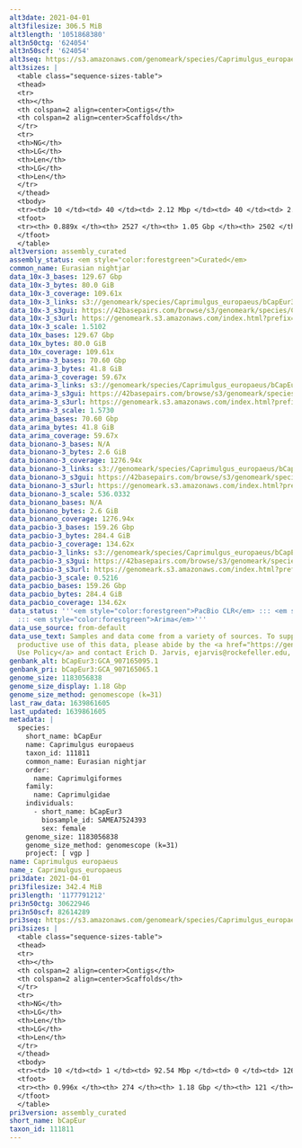 ```yaml
---
alt3date: 2021-04-01
alt3filesize: 306.5 MiB
alt3length: '1051868380'
alt3n50ctg: '624054'
alt3n50scf: '624054'
alt3seq: https://s3.amazonaws.com/genomeark/species/Caprimulgus_europaeus/bCapEur3/assembly_curated/bCapEur3.alt.cur.20210401.fasta.gz
alt3sizes: |
  <table class="sequence-sizes-table">
  <thead>
  <tr>
  <th></th>
  <th colspan=2 align=center>Contigs</th>
  <th colspan=2 align=center>Scaffolds</th>
  </tr>
  <tr>
  <th>NG</th>
  <th>LG</th>
  <th>Len</th>
  <th>LG</th>
  <th>Len</th>
  </tr>
  </thead>
  <tbody>
  <tr><td> 10 </td><td> 40 </td><td> 2.12 Mbp </td><td> 40 </td><td> 2.12 Mbp </td></tr><tr><td> 20 </td><td> 107 </td><td> 1.50 Mbp </td><td> 107 </td><td> 1.50 Mbp </td></tr><tr><td> 30 </td><td> 199 </td><td> 1.15 Mbp </td><td> 199 </td><td> 1.15 Mbp </td></tr><tr><td> 40 </td><td> 317 </td><td> 0.87 Mbp </td><td> 317 </td><td> 0.87 Mbp </td></tr><tr style="background-color:#cccccc;"><td> 50 </td><td> 478 </td><td> 0.62 Mbp </td><td> 478 </td><td> 0.62 Mbp </td></tr><tr><td> 60 </td><td> 698 </td><td> 466.72 Kbp </td><td> 698 </td><td> 466.72 Kbp </td></tr><tr><td> 70 </td><td> 999 </td><td> 324.98 Kbp </td><td> 999 </td><td> 324.98 Kbp </td></tr><tr><td> 80 </td><td> 1464 </td><td> 196.22 Kbp </td><td> 1464 </td><td> 196.22 Kbp </td></tr><tr><td> 90 </td><td> 0 </td><td>  </td><td> 0 </td><td>  </td></tr><tr><td> 100 </td><td> 0 </td><td>  </td><td> 0 </td><td>  </td></tr></tbody>
  <tfoot>
  <tr><th> 0.889x </th><th> 2527 </th><th> 1.05 Gbp </th><th> 2502 </th><th> 1.05 Gbp </th></tr>
  </tfoot>
  </table>
alt3version: assembly_curated
assembly_status: <em style="color:forestgreen">Curated</em>
common_name: Eurasian nightjar
data_10x-3_bases: 129.67 Gbp
data_10x-3_bytes: 80.0 GiB
data_10x-3_coverage: 109.61x
data_10x-3_links: s3://genomeark/species/Caprimulgus_europaeus/bCapEur3/genomic_data/10x/<br>
data_10x-3_s3gui: https://42basepairs.com/browse/s3/genomeark/species/Caprimulgus_europaeus/bCapEur3/genomic_data/10x/
data_10x-3_s3url: https://genomeark.s3.amazonaws.com/index.html?prefix=species/Caprimulgus_europaeus/bCapEur3/genomic_data/10x/
data_10x-3_scale: 1.5102
data_10x_bases: 129.67 Gbp
data_10x_bytes: 80.0 GiB
data_10x_coverage: 109.61x
data_arima-3_bases: 70.60 Gbp
data_arima-3_bytes: 41.8 GiB
data_arima-3_coverage: 59.67x
data_arima-3_links: s3://genomeark/species/Caprimulgus_europaeus/bCapEur3/genomic_data/arima/<br>
data_arima-3_s3gui: https://42basepairs.com/browse/s3/genomeark/species/Caprimulgus_europaeus/bCapEur3/genomic_data/arima/
data_arima-3_s3url: https://genomeark.s3.amazonaws.com/index.html?prefix=species/Caprimulgus_europaeus/bCapEur3/genomic_data/arima/
data_arima-3_scale: 1.5730
data_arima_bases: 70.60 Gbp
data_arima_bytes: 41.8 GiB
data_arima_coverage: 59.67x
data_bionano-3_bases: N/A
data_bionano-3_bytes: 2.6 GiB
data_bionano-3_coverage: 1276.94x
data_bionano-3_links: s3://genomeark/species/Caprimulgus_europaeus/bCapEur3/genomic_data/bionano/<br>
data_bionano-3_s3gui: https://42basepairs.com/browse/s3/genomeark/species/Caprimulgus_europaeus/bCapEur3/genomic_data/bionano/
data_bionano-3_s3url: https://genomeark.s3.amazonaws.com/index.html?prefix=species/Caprimulgus_europaeus/bCapEur3/genomic_data/bionano/
data_bionano-3_scale: 536.0332
data_bionano_bases: N/A
data_bionano_bytes: 2.6 GiB
data_bionano_coverage: 1276.94x
data_pacbio-3_bases: 159.26 Gbp
data_pacbio-3_bytes: 284.4 GiB
data_pacbio-3_coverage: 134.62x
data_pacbio-3_links: s3://genomeark/species/Caprimulgus_europaeus/bCapEur3/genomic_data/pacbio/<br>
data_pacbio-3_s3gui: https://42basepairs.com/browse/s3/genomeark/species/Caprimulgus_europaeus/bCapEur3/genomic_data/pacbio/
data_pacbio-3_s3url: https://genomeark.s3.amazonaws.com/index.html?prefix=species/Caprimulgus_europaeus/bCapEur3/genomic_data/pacbio/
data_pacbio-3_scale: 0.5216
data_pacbio_bases: 159.26 Gbp
data_pacbio_bytes: 284.4 GiB
data_pacbio_coverage: 134.62x
data_status: '''<em style="color:forestgreen">PacBio CLR</em> ::: <em style="color:forestgreen">10x</em>
  ::: <em style="color:forestgreen">Arima</em>'''
data_use_source: from-default
data_use_text: Samples and data come from a variety of sources. To support fair and
  productive use of this data, please abide by the <a href="https://genome10k.soe.ucsc.edu/data-use-policies/">Data
  Use Policy</a> and contact Erich D. Jarvis, ejarvis@rockefeller.edu, with any questions.
genbank_alt: bCapEur3:GCA_907165095.1
genbank_pri: bCapEur3:GCA_907165065.1
genome_size: 1183056838
genome_size_display: 1.18 Gbp
genome_size_method: genomescope (k=31)
last_raw_data: 1639861605
last_updated: 1639861605
metadata: |
  species:
    short_name: bCapEur
    name: Caprimulgus europaeus
    taxon_id: 111811
    common_name: Eurasian nightjar
    order:
      name: Caprimulgiformes
    family:
      name: Caprimulgidae
    individuals:
      - short_name: bCapEur3
        biosample_id: SAMEA7524393
        sex: female
    genome_size: 1183056838
    genome_size_method: genomescope (k=31)
    project: [ vgp ]
name: Caprimulgus europaeus
name_: Caprimulgus_europaeus
pri3date: 2021-04-01
pri3filesize: 342.4 MiB
pri3length: '1177791212'
pri3n50ctg: 30622946
pri3n50scf: 82614289
pri3seq: https://s3.amazonaws.com/genomeark/species/Caprimulgus_europaeus/bCapEur3/assembly_curated/bCapEur3.pri.cur.20210401.fasta.gz
pri3sizes: |
  <table class="sequence-sizes-table">
  <thead>
  <tr>
  <th></th>
  <th colspan=2 align=center>Contigs</th>
  <th colspan=2 align=center>Scaffolds</th>
  </tr>
  <tr>
  <th>NG</th>
  <th>LG</th>
  <th>Len</th>
  <th>LG</th>
  <th>Len</th>
  </tr>
  </thead>
  <tbody>
  <tr><td> 10 </td><td> 1 </td><td> 92.54 Mbp </td><td> 0 </td><td> 126.32 Mbp </td></tr><tr><td> 20 </td><td> 2 </td><td> 64.62 Mbp </td><td> 1 </td><td> 125.37 Mbp </td></tr><tr><td> 30 </td><td> 4 </td><td> 58.89 Mbp </td><td> 3 </td><td> 83.32 Mbp </td></tr><tr><td> 40 </td><td> 7 </td><td> 43.91 Mbp </td><td> 4 </td><td> 82.63 Mbp </td></tr><tr style="background-color:#cccccc;"><td> 50 </td><td> 10 </td><td style="background-color:#88ff88;"> 30.62 Mbp </td><td> 5 </td><td style="background-color:#88ff88;"> 82.61 Mbp </td></tr><tr><td> 60 </td><td> 14 </td><td> 25.73 Mbp </td><td> 7 </td><td> 60.47 Mbp </td></tr><tr><td> 70 </td><td> 19 </td><td> 17.93 Mbp </td><td> 10 </td><td> 43.00 Mbp </td></tr><tr><td> 80 </td><td> 28 </td><td> 10.47 Mbp </td><td> 13 </td><td> 22.81 Mbp </td></tr><tr><td> 90 </td><td> 46 </td><td> 4.18 Mbp </td><td> 19 </td><td> 15.70 Mbp </td></tr><tr><td> 100 </td><td> 0 </td><td>  </td><td> 0 </td><td>  </td></tr></tbody>
  <tfoot>
  <tr><th> 0.996x </th><th> 274 </th><th> 1.18 Gbp </th><th> 121 </th><th> 1.18 Gbp </th></tr>
  </tfoot>
  </table>
pri3version: assembly_curated
short_name: bCapEur
taxon_id: 111811
---
```

